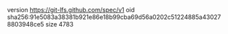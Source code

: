 version https://git-lfs.github.com/spec/v1
oid sha256:91e5083a38381b921e86e18b99cba69d56a0202c51224885a430278803948ce5
size 4783
